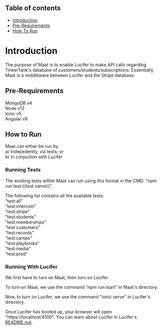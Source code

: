## Table of contents
-   [Introduction](#Introduction)
-   [Pre-Requirements](#Pre-Requirements)
-   [How To Run](#How-To-Run)

# Introduction
The purpose of Maat is to enable Lucifer to make API calls regarding TinkerTank's database of customers/students/subscriptions. 
Essentially, Maat is a middleware between Lucifer and the Stripe database.

## Pre-Requirements
MongoDB v4  
Node v12  
Ionic v5  
Angular v9   


## How to Run
Maat can either be run by:  
a) Indepedently, via tests; or  
b) In conjuction with Lucifer

### Running Tests
The existing tests within Maat can run using this format in the CMD: "npm run test:{{test name}}".  

The following list contains all the available tests:  
"test:all"  
"test:intercom"   
"test:stripe"  
"test:students"  
"test:memberships"   
"test:customers"   
"test:records"   
"test:camps"  
"test:playbooks"  
"test:media"  
"test:prod"  

### Running With Lucifer
We first have to turn on Maat, then turn on Lucifer. 

To turn on Maat, we use the command "npm run start" in Maat's directory.  

Now, to turn on Lucifer, we use the command "ionic serve" in Lucifer's directory.   

Once Lucifer has booted up, your browser will open "https://localhost:8100". You can learn about Lucifer in Lucifer's [README.md](https://www.google.com).



